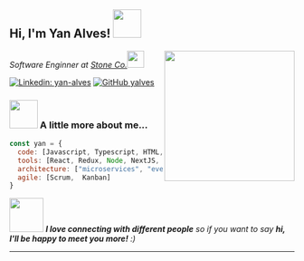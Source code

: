 <h2> Hi, I'm Yan Alves! <img src="https://media.giphy.com/media/xUPGcGbvq1sVjsPHGw/giphy.gif" width="50"></h2>
<img align='right' src="https://media.giphy.com/media/UoLt6Tm8wlSnWGfSFs/giphy.gif" width="230">
<p><em>Software Enginner at <a href="https://www.stone.com.br/">Stone Co.</a><img src="https://media.giphy.com/media/WUlplcMpOCEmTGBtBW/giphy.gif" width="30">
</em></p>

[![Linkedin: yan-alves](https://img.shields.io/badge/yan--monteiro-linkedIn-blue)](https://www.linkedin.com/in/yan-alves/)
[![GitHub yalves](https://img.shields.io/github/followers/yalves?label=follow&style=social)](https://github.com/yalves)


### <img src="https://media.giphy.com/media/LRUSX9oaSmuKW3n4Ax/giphy.gif" width="50"> A little more about me...  

```javascript
const yan = {
  code: [Javascript, Typescript, HTML, CSS, C#, Go],
  tools: [React, Redux, Node, NextJS, Storybook, Styled-Components, Jest, Kubernetes],
  architecture: ["microservices", "event-driven", "design system pattern"],
  agile: [Scrum,  Kanban]
}
```

<img src="https://media.giphy.com/media/LnQjpWaON8nhr21vNW/giphy.gif" width="60"> <em><b>I love connecting with different people</b> so if you want to say <b>hi, I'll be happy to meet you more!</b> :)</em>

---
